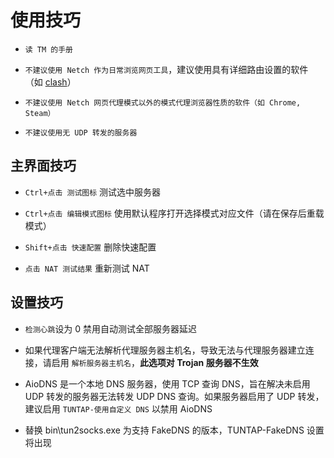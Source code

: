 # 使用技巧

- `读 TM 的手册`

- `不建议使用 Netch 作为日常浏览网页工具`，建议使用具有详细路由设置的软件（如 [clash](https://github.com/Dreamacro/clash/)）

- `不建议使用 Netch 网页代理模式以外的模式代理浏览器性质的软件（如 Chrome, Steam）`

- `不建议使用无 UDP 转发的服务器`

## 主界面技巧

- `Ctrl+点击 测试图标` 测试选中服务器

- `Ctrl+点击 编辑模式图标` 使用默认程序打开选择模式对应文件（请在保存后重载模式）

- `Shift+点击 快速配置` 删除快速配置

- `点击 NAT 测试结果` 重新测试 NAT

## 设置技巧

- `检测心跳`设为 0 禁用自动测试全部服务器延迟

- 如果代理客户端无法解析代理服务器主机名，导致无法与代理服务器建立连接，请启用 `解析服务器主机名`，**此选项对 Trojan 服务器不生效**

- AioDNS 是一个本地 DNS 服务器，使用 TCP 查询 DNS，旨在解决未启用 UDP 转发的服务器无法转发 UDP DNS 查询。如果服务器启用了 UDP 转发，建议启用 `TUNTAP-使用自定义 DNS` 以禁用 AioDNS

- 替换 bin\tun2socks.exe 为支持 FakeDNS 的版本，TUNTAP-FakeDNS 设置将出现